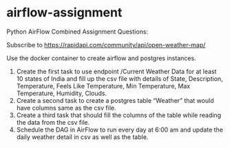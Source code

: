 # airflow-assignment

Python AirFlow Combined Assignment Questions:

Subscribe to https://rapidapi.com/community/api/open-weather-map/

Use the docker container to create airflow and postgres instances.

1) Create the first task to use endpoint /Current Weather Data for at least 10 states of India and fill up the csv file with details of 
   State, Description, Temperature, Feels Like Temperature, Min Temperature, Max Temperature, Humidity, Clouds.
2) Create a second task to create a postgres table “Weather” that would have columns same as the csv file.
3) Create a third task that should fill the columns of the table while reading the data from the csv file.
4) Schedule the DAG in AirFlow to run every day at 6:00 am and update the daily weather detail in csv as well as the table.


